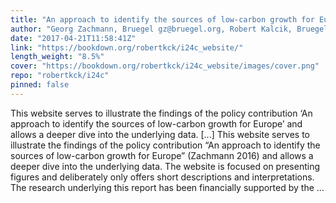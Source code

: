 ```yaml
---
title: "An approach to identify the sources of low-carbon growth for Europe"
author: "Georg Zachmann, Bruegel gz@bruegel.org, Robert Kalcik, Bruegel robert.kalcik@bruegel.org"
date: "2017-04-21T11:58:41Z"
link: "https://bookdown.org/robertkck/i24c_website/"
length_weight: "8.5%"
cover: "https://bookdown.org/robertkck/i24c_website/images/cover.png"
repo: "robertkck/i24c"
pinned: false
---
```


This website serves to illustrate the findings of the policy contribution ‘An approach to identify the sources of low-carbon growth for Europe’ and allows a deeper dive into the underlying data. [...] This website serves to illustrate the findings of the policy contribution “An approach to identify the sources of low-carbon growth for Europe” (Zachmann 2016) and allows a deeper dive into the underlying data. The website is focused on presenting figures and deliberately only offers short descriptions and interpretations. The research underlying this report has been financially supported by the  ...
